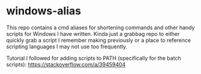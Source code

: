 # windows-alias
This repo contains a cmd aliases for shortening commands and other handy scripts for Windows I have written. Kinda just a grabbag repo to either quickly grab a script I remember making previously or a place to reference scripting languages I may not use too frequently.

Tutorial I followed for adding scripts to PATH (specifically for the batch scripts): https://stackoverflow.com/a/39459404
